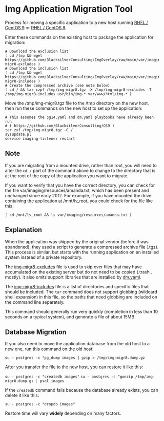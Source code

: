 # Img Application Migration Tool 

Process for moving a specific application to a new host running 
[RHEL / CentOS 9](https://github.com/BlacksilverConsulting/OS9) or [RHEL / CentOS 8](https://github.com/BlacksilverConsulting/OS8).

Enter these commands on the existing host to package the application for migration:

```
# Download the exclusion list
( cd /tmp && wget https://github.com/BlacksilverConsulting/ImgOverlay/raw/main/var/imaging/resources/migr8/img-migr8-excludes )
# Download the inclusion list
( cd /tmp && wget https://github.com/BlacksilverConsulting/ImgOverlay/raw/main/var/imaging/resources/migr8/img-migr8-includes )
# Create the compressed archive (see note below)
( cd / && tar czpf /tmp/img-migr8.tgz -X /tmp/img-migr8-excludes -T /tmp/img-migr8-includes usr/bin/img-* var/www/html/img-* )
```

Move the /tmp/img-migr8.tgz file to the /tmp directory on the new host, then run these commands on the new host to set up the application:

```
# This assumes the pg14.yaml and dm.yaml playbooks have already been run
# ( https://github.com/BlacksilverConsulting/OS9 )
tar zxf /tmp/img-migr8.tgz -C /
sysupdate.pl
service imaging-listener restart
```

## Note

If you are migrating from a mounted drive, rather than root, you will need to alter the `cd /` part of the command above to change to the directory that is at the root of the copy of the application you want to migrate.

If you want to verify that you have the correct directory, you can check for the file var/imaging/resources/amanda.txt, which has been present and unchanged since early 2012. For example, if you have mounted the drive containing the application at /mnt/lv_root, you could check for the file like this:

`( cd /mnt/lv_root && ls var/imaging/resources/amanda.txt )`

## Explanation

When the application was shipped by the original vendor (before it was abandoned), they used a script to generate a compressed archive file (.tgz). This process is similar, but starts with the running application on an installed system instead of a private repository.

The [img-migr8-excludes](https://github.com/BlacksilverConsulting/ImgOverlay/raw/main/var/imaging/resources/migr8/img-migr8-excludes) file is used to skip over files that may have accumulated on the existing server but do not need to be copied (.trash., mostly). It also omits support libraries that are installed by [dm.yaml](https://github.com/BlacksilverConsulting/OS9/blob/main/dm.yaml).

The [img-migr8-includes](https://github.com/BlacksilverConsulting/ImgOverlay/raw/main/var/imaging/resources/migr8/img-migr8-includes) file is a list of directories and specific files that should be included. The `tar` command does not support globbing (wildcard shell expansion) in this file, so the paths that need globbing are included on the command line separately.

This command should generally run very quickly (completion in less than 10 seconds on a typical system), and generate a file of about 15MB.

## Database Migration

If you also need to move the application database from the old host to a new one, run this command on the old host:

`su - postgres -c "pg_dump images | gzip > /tmp/img-migr8.dump.gz`

After you transfer the file to the new host, you can restore it like this:

`su - postgres -c "createdb images"`
`su - postgres -c "gunzip /tmp/img-migr8.dump.gz | psql images`

If the `createdb` command fails because the database already exists, you can delete it like this:

`su - postgres -c "dropdb images"`

Restore time will vary **widely** depending on many factors.